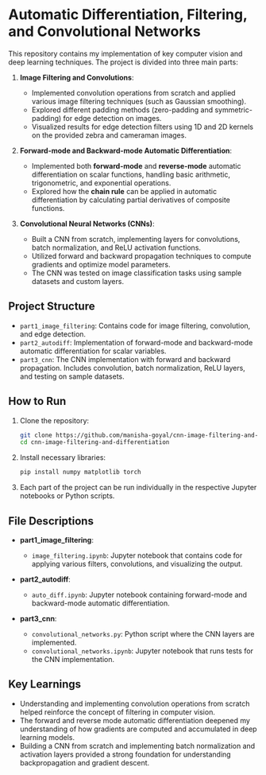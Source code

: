 # Automatic Differentiation, Filtering, and Convolutional Networks

This repository contains my implementation of key computer vision and deep learning techniques. The project is divided into three main parts:

1. **Image Filtering and Convolutions**: 
   - Implemented convolution operations from scratch and applied various image filtering techniques (such as Gaussian smoothing).
   - Explored different padding methods (zero-padding and symmetric-padding) for edge detection on images.
   - Visualized results for edge detection filters using 1D and 2D kernels on the provided zebra and cameraman images.

2. **Forward-mode and Backward-mode Automatic Differentiation**: 
   - Implemented both **forward-mode** and **reverse-mode** automatic differentiation on scalar functions, handling basic arithmetic, trigonometric, and exponential operations.
   - Explored how the **chain rule** can be applied in automatic differentiation by calculating partial derivatives of composite functions.

3. **Convolutional Neural Networks (CNNs)**:
   - Built a CNN from scratch, implementing layers for convolutions, batch normalization, and ReLU activation functions.
   - Utilized forward and backward propagation techniques to compute gradients and optimize model parameters.
   - The CNN was tested on image classification tasks using sample datasets and custom layers.

## Project Structure

- `part1_image_filtering`: Contains code for image filtering, convolution, and edge detection.
- `part2_autodiff`: Implementation of forward-mode and backward-mode automatic differentiation for scalar variables.
- `part3_cnn`: The CNN implementation with forward and backward propagation. Includes convolution, batch normalization, ReLU layers, and testing on sample datasets.

## How to Run

1. Clone the repository:
   ```bash
   git clone https://github.com/manisha-goyal/cnn-image-filtering-and-differentiation.git
   cd cnn-image-filtering-and-differentiation
   ```

2. Install necessary libraries:
   ```bash
   pip install numpy matplotlib torch
   ```

3. Each part of the project can be run individually in the respective Jupyter notebooks or Python scripts.

## File Descriptions

- **part1_image_filtering**:
  - `image_filtering.ipynb`: Jupyter notebook that contains code for applying various filters, convolutions, and visualizing the output.
  
- **part2_autodiff**:
  - `auto_diff.ipynb`: Jupyter notebook containing forward-mode and backward-mode automatic differentiation.
  
- **part3_cnn**:
  - `convolutional_networks.py`: Python script where the CNN layers are implemented.
  - `convolutional_networks.ipynb`: Jupyter notebook that runs tests for the CNN implementation.

## Key Learnings
- Understanding and implementing convolution operations from scratch helped reinforce the concept of filtering in computer vision.
- The forward and reverse mode automatic differentiation deepened my understanding of how gradients are computed and accumulated in deep learning models.
- Building a CNN from scratch and implementing batch normalization and activation layers provided a strong foundation for understanding backpropagation and gradient descent.
